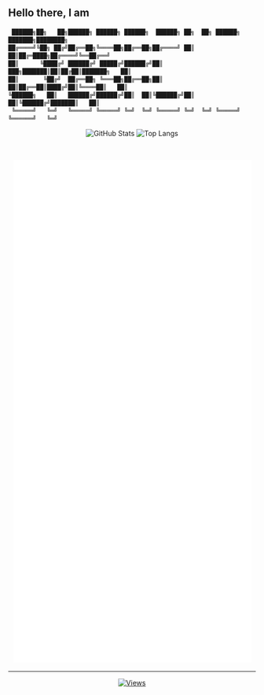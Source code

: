 ## Hello there, I am 

```                                                                                            
 ██████╗██╗   ██╗██████╗ ██████╗ ██████╗  ██████╗ ██╗  ██╗ ██████╗ ███████╗████████╗
██╔════╝╚██╗ ██╔╝██╔══██╗╚════██╗██╔══██╗██╔════╝ ██║  ██║██╔═████╗██╔════╝╚══██╔══╝
██║      ╚████╔╝ ██████╔╝ █████╔╝██████╔╝██║  ███╗███████║██║██╔██║███████╗   ██║   
██║       ╚██╔╝  ██╔══██╗ ╚═══██╗██╔══██╗██║   ██║██╔══██║████╔╝██║╚════██║   ██║   
╚██████╗   ██║   ██████╔╝██████╔╝██║  ██║╚██████╔╝██║  ██║╚██████╔╝███████║   ██║   
 ╚═════╝   ╚═╝   ╚═════╝ ╚═════╝ ╚═╝  ╚═╝ ╚═════╝ ╚═╝  ╚═╝ ╚═════╝ ╚══════╝   ╚═╝                  
```                                                                                                  

<p align="center">
    <img alt="GitHub Stats" height="165px" src="https://github-readme-stats-ichbinleoon.vercel.app/api?username=cyb3rgh05t&count_private=true&show_icons=true&theme=dark&hide_border=true&hide_title=true&include_all_commits=true">
    <img alt="Top Langs" height="165px" src="https://github-readme-stats-ichbinleoon.vercel.app/api/top-langs?username=cyb3rgh05t&langs_count=10&layout=compact&hide_border=true&theme=dark">
</p>

</br>
<p align="center">
<a href="https://github.com/cyb3rgh05t" width="100%">
    <img alt="GitHub Stats Big" src="./github-metrics.svg">
</a>
</p>

---

<p align="center">
  <a href="https://github.com/cyb3rgh05t">
    <img alt="Views" src="https://komarev.com/ghpvc/?username=cyb3rgh05t&label=PROFILE+VIEWS&color=blueviolet">
  </a>
</p>
